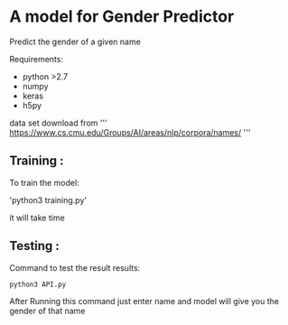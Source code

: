 # A model for Gender Predictor 
Predict the gender of a given name

Requirements:
* python >2.7
* numpy
* keras
* h5py



data set download from
'''
 https://www.cs.cmu.edu/Groups/AI/areas/nlp/corpora/names/
'''
## Training :

To train the model:

'python3 training.py'

it will take time 

## Testing :

Command to test the result results:

`python3 API.py` 

After Running this command just enter name and model will give you the gender of that name